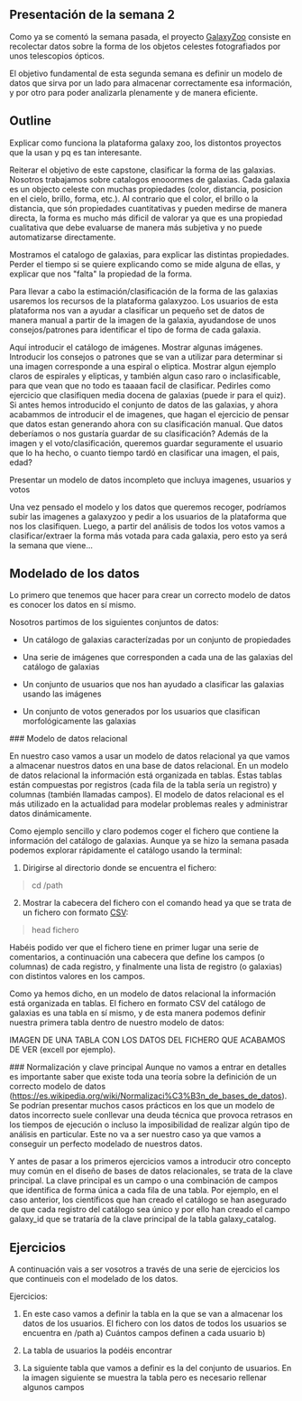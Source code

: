 ## Presentación de la semana 2

Como ya se comentó la semana pasada, el proyecto [GalaxyZoo](https://www.zooniverse.org/projects/zookeeper/galaxy-zoo/) consiste en recolectar datos sobre la forma de los objetos celestes fotografiados por unos telescopios ópticos.

El objetivo fundamental de esta segunda semana es definir un modelo de datos que sirva por un lado para almacenar correctamente esa información, y por otro para poder analizarla plenamente y de manera eficiente.

## Outline

Explicar como funciona la plataforma galaxy zoo, los distontos proyectos que la usan y pq es tan interesante.

Reiterar el objetivo de este capstone, clasificar la forma de  las galaxias.
Nosotros trabajamos sobre catalogos enooormes de galaxias. Cada galaxia es un objecto celeste con muchas propiedades (color, distancia, posicion en el cielo, brillo, forma, etc.). Al contrario que el color, el brillo o la distancia, que són propiedades cuantitativas y pueden medirse de manera directa, la forma es mucho más dificil de valorar ya que es una propiedad cualitativa que debe evaluarse de manera más subjetiva y no puede automatizarse directamente.

Mostramos el catalogo de galaxias, para explicar las distintas propiedades. Perder el tiempo si se quiere explicando como se mide alguna de ellas, y explicar que nos "falta" la propiedad de la forma.

Para llevar a cabo la estimación/clasificación de la forma de las galaxias usaremos los recursos de la plataforma galaxyzoo. Los usuarios de esta plataforma nos van a ayudar a clasificar un pequeño set de datos de manera manual a partir de la imagen de la galaxia, ayudandose de unos consejos/patrones para identificar el tipo de forma de cada galaxia.

Aquí introducir el catálogo de imágenes. Mostrar algunas imágenes. Introducir los consejos o patrones que se van a utilizar para determinar si una imagen corresponde a una espiral o eliptica.
Mostrar algun ejemplo claros de espirales y elipticas, y también algun caso raro o inclasificable, para que vean que no todo es taaaan facil de clasificar.
Pedirles como ejercicio que clasifiquen media docena de galaxias (puede ir para el quiz). Si antes hemos introducido el conjunto de datos de las galaxias, y ahora acabammos de introducir el de imagenes, que hagan el ejercicio de pensar que datos estan generando ahora con su clasificación manual.
Que datos deberíamos o nos gustaría guardar de su clasificación? Además de la imagen y el voto/clasificación, queremos guardar seguramente el usuario que lo ha hecho, o cuanto tiempo tardó en clasificar una imagen, el pais, edad?

Presentar un modelo de datos incompleto que incluya imagenes, usuarios y votos

Una vez pensado el modelo y los datos que queremos recoger, podríamos subir las imagenes a galaxyzoo y pedir a los usuarios de la plataforma que nos los clasifiquen.
Luego, a partir del análisis de todos los votos vamos a clasificar/extraer la forma más votada para cada galaxia, pero esto ya será la semana que viene...


## Modelado de los datos

Lo primero que tenemos que hacer para crear un correcto modelo de datos es conocer los datos en sí mismo.

Nosotros partimos de los siguientes conjuntos de datos:

- Un catálogo de galaxias caracterízadas por un conjunto de propiedades

- Una serie de imágenes que corresponden a cada una de las galaxias del catálogo de galaxias

- Un conjunto de usuarios que nos han ayudado a clasificar las galaxias usando las imágenes

- Un conjunto de votos generados por los usuarios que clasifican morfológicamente las galaxias

### Modelo de datos relacional

En nuestro caso vamos a usar un modelo de datos relacional ya que vamos a almacenar nuestros datos en una base de datos relacional. En un modelo de datos relacional la información está organizada en tablas. Éstas tablas están compuestas por registros (cada fila de la tabla sería un registro) y columnas (también llamadas campos). El modelo de datos relacional es el más utilizado en la actualidad para modelar problemas reales y administrar datos dinámicamente.

Como ejemplo sencillo y claro podemos coger el fichero que contiene la información del catálogo de galaxias.
Aunque ya se hizo la semana pasada podemos explorar rápidamente el catálogo usando la terminal:
1) Dirigirse al directorio donde se encuentra el fichero:
> cd /path
2) Mostrar la cabecera del fichero con el comando head ya que se trata de un fichero con formato [CSV](https://es.wikipedia.org/wiki/Valores_separados_por_comas):
> head fichero

Habéis podido ver que el fichero tiene en primer lugar una serie de comentarios, a continuación una cabecera que define los campos (o columnas) de cada registro, y finalmente una lista de registro (o galaxias) con distintos valores en los campos.

Como ya hemos dicho, en un modelo de datos relacional la información está organizada en tablas. El fichero en formato CSV del catálogo de galaxias es una tabla en sí mismo, y de esta manera podemos definir nuestra primera tabla dentro de nuestro modelo de datos:

IMAGEN DE UNA TABLA CON LOS DATOS DEL FICHERO QUE ACABAMOS DE VER (excell por ejemplo).

### Normalización y clave principal
Aunque no vamos a entrar en detalles es importante saber que existe toda una teoría sobre la definición de un correcto modelo de datos (https://es.wikipedia.org/wiki/Normalizaci%C3%B3n_de_bases_de_datos). Se podrían presentar muchos casos prácticos en los que un modelo de datos incorrecto suele conllevar una deuda técnica que provoca retrasos en los tiempos de ejecución o incluso la imposibilidad de realizar algún tipo de análisis en particular. Este no va a ser nuestro caso ya que vamos a conseguir un perfecto modelado de nuestros datos.

Y antes de pasar a los primeros ejercicios vamos a introducir otro concepto muy común en el diseño de bases de datos relacionales, se trata de la clave principal. La clave principal es un campo o una combinación de campos que identifica de forma única a cada fila de una tabla.
Por ejemplo, en el caso anterior, los científicos que han creado el catálogo se han asegurado de que cada registro del catálogo sea único y por ello han creado el campo galaxy_id que se trataría de la clave principal de la tabla galaxy_catalog.



## Ejercicios
A continuación vais a ser vosotros a través de una serie de ejercicios los que continueis con el modelado de los datos.

Ejercicios:

1) En este caso vamos a definir la tabla en la que se van a almacenar los datos de los usuarios. El fichero con los datos de todos los usuarios se encuentra en /path
	a) Cuántos campos definen a cada usuario
	b) 

1) La tabla de usuarios la podéis encontrar
1) La siguiente tabla que vamos a definir es la del conjunto de usuarios. En la imagen siguiente se muestra la tabla pero es necesario rellenar algunos campos

